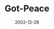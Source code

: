 ---
layout: music 
title: "Got-Peace"
series: "Got Christmas?"
date: 2002-12-28 
description: "Delve into the key staples of the Christmas story."
audio: "http://s3.amazonaws.com/crossroadsaudiomessages/Got Peace Dec28.mp3"
audio-duration: "42:10"
---